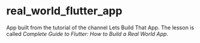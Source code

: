 # real_world_flutter_app

App built from the tutorial of the channel Lets Build That App. The lesson
is called _Complete Guide to Flutter: How to Build a Real World App_.
